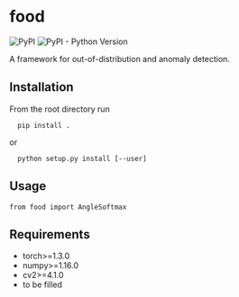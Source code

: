 # food
![PyPI](https://img.shields.io/pypi/v/food-python)
![PyPI - Python Version](https://img.shields.io/pypi/pyversions/food-python)


A framework for out-of-distribution and anomaly detection.

## Installation
From the root directory run

```
  pip install .
```
or
```
  python setup.py install [--user]
```

## Usage
```
from food import AngleSoftmax
```

## Requirements
 * torch>=1.3.0
 * numpy>=1.16.0
 * cv2>=4.1.0
 * to be filled
